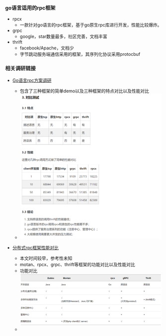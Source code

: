 ### go语言适用的rpc框架

+ rpcx
  + 一款针对go语言的rpc框架，基于go原生rpc库进行开发，性能比较爆炸。
+ grpc
  + google，star数量最多，社区完善，文档丰富
+ thrift
  + facebook/Apache，文档少
  + 字节跳动服务端通信采用的框架，其序列化协议采用protocbuf

### 相关调研链接

+ <a href=https://scguoi.github.io/DivisionByZero/2016/11/15/GO语言RPC方案调研.html#3-对比测试>Go语言rpc方案调研</a>
  + 包含了三种框架的简单demo以及三种框架的特点对比以及性能对比
  + ![对比测试](image\对比测试.png)

+ <a href= https://colobu.com/2016/09/05/benchmarks-of-popular-rpc-frameworks/>分布式rpc框架性能对比</a>
  + 本文时间较早，参考性未知
  + motan、rpcx、grpc、thrift等框架的功能对比以及性能对比
  + 功能对比![功能对比](image/功能对比.png)
  + 


